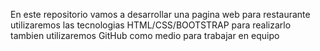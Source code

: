En este repositorio vamos a desarrollar una pagina web para restaurante
utilizaremos las tecnologias HTML/CSS/BOOTSTRAP para realizarlo tambien
utilizaremos GitHub como medio para trabajar en equipo